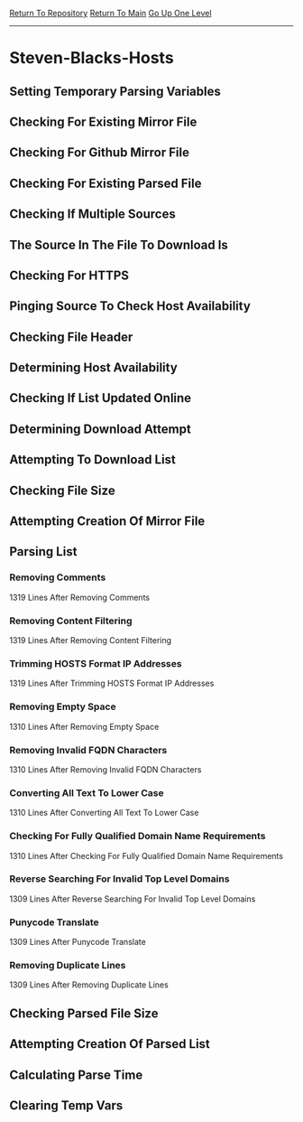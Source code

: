 [Return To Repository](https://github.com/deathbybandaid/piholeparser/)
[Return To Main](https://github.com/deathbybandaid/piholeparser/blob/master/RecentRunLogs/Mainlog.md)
[Go Up One Level](https://github.com/deathbybandaid/piholeparser/blob/master/RecentRunLogs/TopLevelScripts/30-Processing-External-Blacklists.md)
____________________________________
# Steven-Blacks-Hosts
## Setting Temporary Parsing Variables
## Checking For Existing Mirror File
## Checking For Github Mirror File
## Checking For Existing Parsed File
## Checking If Multiple Sources
## The Source In The File To Download Is
## Checking For HTTPS
## Pinging Source To Check Host Availability
## Checking File Header
## Determining Host Availability
## Checking If List Updated Online
## Determining Download Attempt
## Attempting To Download List
## Checking File Size
## Attempting Creation Of Mirror File
## Parsing List
### Removing Comments
1319 Lines After Removing Comments
### Removing Content Filtering
1319 Lines After Removing Content Filtering
### Trimming HOSTS Format IP Addresses
1319 Lines After Trimming HOSTS Format IP Addresses
### Removing Empty Space
1310 Lines After Removing Empty Space
### Removing Invalid FQDN Characters
1310 Lines After Removing Invalid FQDN Characters
### Converting All Text To Lower Case
1310 Lines After Converting All Text To Lower Case
### Checking For Fully Qualified Domain Name Requirements
1310 Lines After Checking For Fully Qualified Domain Name Requirements
### Reverse Searching For Invalid Top Level Domains
1309 Lines After Reverse Searching For Invalid Top Level Domains
### Punycode Translate
1309 Lines After Punycode Translate
### Removing Duplicate Lines
1309 Lines After Removing Duplicate Lines
## Checking Parsed File Size
## Attempting Creation Of Parsed List
## Calculating Parse Time
## Clearing Temp Vars
